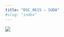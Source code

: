 ```yaml
---
title: "DSC_0615 – SUDA"
#slug: "index"
---
```


[![](/wp-content/2015/05/DSC_0615-300x201.jpg)](/wp-content/2015/05/DSC_0615.jpg)
